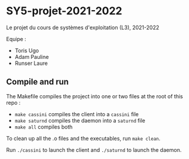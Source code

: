 # SY5-projet-2021-2022

Le projet du cours de systèmes d'exploitation (L3), 2021-2022

Equipe :
- Toris Ugo
- Adam Pauline
- Runser Laure

## Compile and run
The Makefile compiles the project into one or two files at the root of this repo :
- `make cassini` compiles the client into a `cassini` file
- `make saturnd` compiles the daemon into a `saturnd` file
- `make all` compiles both

To clean up all the .o files and the executables, run `make clean`.

Run `./cassini` to launch the client and `./saturnd` to launch the daemon.
